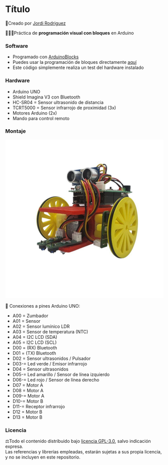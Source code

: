 # Título
🔗Creado por [Jordi Rodriguez](https://github.com/jordirdp)  

👨🏻‍💻Práctica de **programación visual con bloques** en Arduino  
    
### Software  
- Programado con [ArduinoBlocks](http://www.arduinoblocks.com/web/)
- Puedes usar la programación de bloques directamente [aquí](http://www.arduinoblocks.com/web/project/1500467)  
- Este código simplemente realiza un test del hardware instalado


### Hardware  
- Arduino UNO  
- Shield Imagina V3 con Bluetooth  
- HC-SR04 = Sensor ultrasonido de distancia  
- TCRT5000 = Sensor infrarrojo de proximidad (3x)  
- Motores Arduino (2x)  
- Mando para control remoto  

### Montaje  
![Imagen 3dbot acabado](/Images/3dbot.jpg)  
  
🔧 Conexiones a pines Arduino UNO:  
- A00 = Zumbador  
- A01 = Sensor   
- A02 = Sensor lumínico LDR  
- A03 = Sensor de temperatura (NTC)  
- A04 = I2C LCD (SDA)  
- A05 = I2C LCD (SCL)  
- D00 = (RX) Bluetooth  
- D01 = (TX) Bluetooth  
- D02 = Sensor ultrasonidos / Pulsador  
- D03-= Led verde / Emisor infrarrojo
- D04 = Sensor ultrasonidos  
- D05-= Led amarillo / Sensor de línea izquierdo  
- D06-= Led rojo / Sensor de línea derecho  
- D07 = Motor A  
- D08 = Motor A  
- D09-= Motor A  
- D10-= Motor B  
- D11-= Receptor infrarrojo  
- D12 = Motor B   
- D13 = Motor B  

### Licencia  
⚖️Todo el contenido distribuido bajo [licencia GPL-3.0](https://www.gnu.org/licenses/gpl-3.0), salvo indicación expresa.  
Las referencias y librerías empleadas, estarán sujetas a sus propia licencia, y no se incluyen en este repositorio.  
